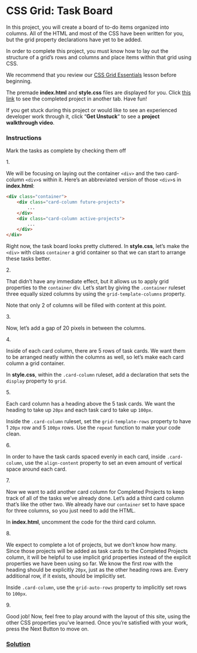 # CSS Grid: Task Board

In this project, you will create a board of to-do items organized into
columns. All of the HTML and most of the CSS have been written for you,
but the grid property declarations have yet to be added.

In order to complete this project, you must know how to lay out the
structure of a grid’s rows and columns and place items within that grid
using CSS.

We recommend that you review our <a
href="https://www.codecademy.com/courses/learn-intermediate-css/lessons/css-grid-essentials/exercises/introduction-to-grids"
class="e14vpv2g1 gamut-xro1w8-ResetElement-Anchor-AnchorBase e1bhhzie0"
target="_blank">CSS Grid Essentials</a> lesson before beginning.

The premade **index.html** and **style.css** files are displayed for
you. Click <a
href="https://content.codecademy.com/courses/learn-css-grid/project-ii/index.html"
class="e14vpv2g1 gamut-xro1w8-ResetElement-Anchor-AnchorBase e1bhhzie0"
target="_blank" rel="noopener">this link</a> to see the completed
project in another tab. Have fun!

If you get stuck during this project or would like to see an experienced
developer work through it, click “**Get Unstuck**“ to see a **project
walkthrough video**.

### Instructions

Mark the tasks as complete by checking them off

1\.

We will be focusing on laying out the container `<div>` and the two
card-column `<div>`s within it. Here’s an abbreviated version of those
`<div>`s in **index.html**:

``` html
<div class="container">
    <div class="card-column future-projects">
        ...
    </div>
    <div class="card-column active-projects">
        ...
    </div>
</div>
```

Right now, the task board looks pretty cluttered. In **style.css**,
let’s make the `<div>` with class `container` a grid container so that
we can start to arrange these tasks better.

2\.

That didn’t have any immediate effect, but it allows us to apply grid
properties to the `container` div. Let’s start by giving the
`.container` ruleset three equally sized columns by using the
`grid-template-columns` property.

Note that only 2 of columns will be filled with content at this point.

3\.

Now, let’s add a gap of 20 pixels in between the columns.

4\.

Inside of each card column, there are 5 rows of task cards. We want them
to be arranged neatly within the columns as well, so let’s make each
card column a grid container.

In **style.css**, within the `.card-column` ruleset, add a declaration
that sets the `display` property to `grid`.

5\.

Each card column has a heading above the 5 task cards. We want the
heading to take up `20px` and each task card to take up `100px`.

Inside the `.card-column` ruleset, set the `grid-template-rows` property
to have 1 `20px` row and 5 `100px` rows. Use the `repeat` function to
make your code clean.

6\.

In order to have the task cards spaced evenly in each card, inside
`.card-column`, use the `align-content` property to set an even amount
of vertical space around each card.

7\.

Now we want to add another card column for Completed Projects to keep
track of all of the tasks we’ve already done. Let’s add a third card
column that’s like the other two. We already have our `container` set to
have space for three columns, so you just need to add the HTML.

In **index.html**, uncomment the code for the third card column.

8\.

We expect to complete a lot of projects, but we don’t know how many.
Since those projects will be added as task cards to the Completed
Projects column, it will be helpful to use implicit grid properties
instead of the explicit properties we have been using so far. We know
the first row with the heading should be explicitly `20px`, just as the
other heading rows are. Every additional row, if it exists, should be
implicitly set.

Inside `.card-column`, use the `grid-auto-rows` property to implicitly
set rows to `100px`.

9\.

Good job! Now, feel free to play around with the layout of this site,
using the other CSS properties you’ve learned. Once you’re satisfied
with your work, press the Next Button to move on.

### [Solution](https://datttrian.github.io/codecademy/making-a-website-responsive/css-grid-task-board/index.html)
